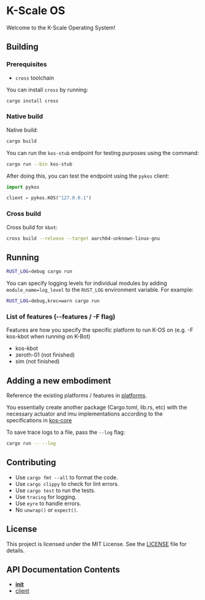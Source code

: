 # K-Scale OS

Welcome to the K-Scale Operating System!

## Building

### Prerequisites

- `cross` toolchain

You can install `cross` by running:

```bash
cargo install cross
```

### Native build

Native build:

```bash
cargo build
```

You can run the `kos-stub` endpoint for testing purposes using the command:

```bash
cargo run --bin kos-stub
```

After doing this, you can test the endpoint using the `pykos` client:

```python
import pykos

client = pykos.KOS("127.0.0.1")
```

### Cross build

Cross build for `kbot`:

```bash
cross build --release --target aarch64-unknown-linux-gnu
```

## Running

```bash
RUST_LOG=debug cargo run
```

You can specify logging levels for individual modules by adding `module_name=log_level` to the `RUST_LOG` environment variable. For example:

```bash
RUST_LOG=debug,krec=warn cargo run
```

### List of features (--features / -F flag)

Features are how you specify the specific platform to run K-OS on (e.g. -F kos-kbot when running on K-Bot)

- kos-kbot
- zeroth-01 (not finished)
- sim (not finished)

## Adding a new embodiment

Reference the existing platforms / features in [platforms](platforms).

You essentially create another package (Cargo.toml, lib.rs, etc) with the necessary actuator and imu implementations according to the specifications in [kos-core](kos-core/src/services)

To save trace logs to a file, pass the `--log` flag:

```bash
cargo run -- --log
```

## Contributing

- Use `cargo fmt --all` to format the code.
- Use `cargo clippy` to check for lint errors.
- Use `cargo test` to run the tests.
- Use `tracing` for logging.
- Use `eyre` to handle errors.
- No `unwrap()` or `expect()`.

## License

This project is licensed under the MIT License. See the [LICENSE](LICENSE) file for details.


## API Documentation Contents

- [__init__](__init__)
- [client](client)
